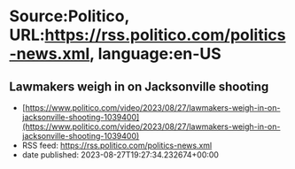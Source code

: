 # Source:Politico, URL:https://rss.politico.com/politics-news.xml, language:en-US

## Lawmakers weigh in on Jacksonville shooting
 - [https://www.politico.com/video/2023/08/27/lawmakers-weigh-in-on-jacksonville-shooting-1039400](https://www.politico.com/video/2023/08/27/lawmakers-weigh-in-on-jacksonville-shooting-1039400)
 - RSS feed: https://rss.politico.com/politics-news.xml
 - date published: 2023-08-27T19:27:34.232674+00:00



